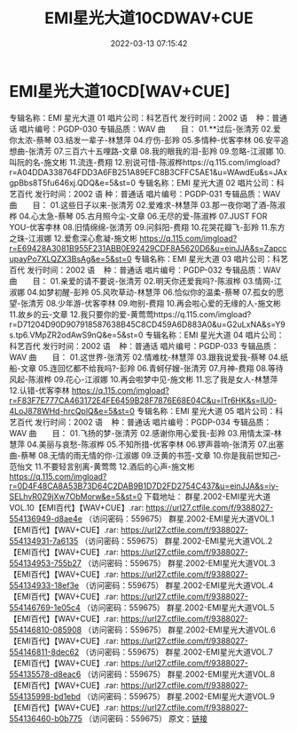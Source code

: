 ﻿---
title: EMI星光大道10CDWAV+CUE
date: 2022-03-13 07:15:42
categories: 合集系列
tags: 华语中文
---
# EMI星光大道10CD[WAV+CUE]

专辑名称：EMI 星光大道 01
唱片公司：科艺百代
发行时间：2002
语    种：普通话
唱片编号：PGDP-030
专辑品质：WAV
曲　　目：
01.**过后-张清芳
02.爱你太浓-蔡琴
03.结发一辈子-林慧萍
04.疗伤-彭羚
05.多情种-优客李林
06.安平追想曲-张清芳
07.三百六十五哩路-文章
08.我的眼我的泪-彭羚
09.忽略-江淑娜
10.叫阮的名-施文彬
11.流连-费翔
12.别说可惜-陈淑桦https://q.115.com/imgload?r=A04DDA338764FDD3A6FB251A89EFC8B3CFFC5AE1&u=WAwdEu&s=JAxgpBbs8T5fu646xj.QDQ&e=5&st=0
专辑名称：EMI 星光大道 02
唱片公司：科艺百代
发行时间：2002
语
种：普通话
唱片编号：PGDP-031
专辑品质：WAV
曲　　目：
01.这些日子以来-张清芳
02.爱难求-林慧萍
03.那一夜你喝了酒-陈淑桦
04.心太急-蔡琴
05.古月照今尘-文章
06.无尽的爱-陈淑桦
07.JUST FOR YOU-优客李林
08.旧情绵绵-张清芳
09.问斜阳-费翔
10.花哭花瓣飞-彭羚
11.东方之珠-江淑娜
12.爱愈深心愈凝-施文彬
https://q.115.com/imgload?r=E69428A3081B955F231ABB0E92429CDF8A5620D6&u=einJJA&s=ZapccupayPo7XLQZX3BsAg&e=5&st=0
专辑名称：EMI 星光大道 03
唱片公司：科艺百代
发行时间：2002
语    种：普通话
唱片编号：PGDP-032
专辑品质：WAV
曲　　目：
01.亲爱的请不要说-张清芳
02.明天你还爱我吗?-陈淑桦
03.情网-江淑娜
04.如梦初醒-彭羚
05.风吹草动-林慧萍
06.恰似你的温柔-蔡琴
07.孤女的愿望-张清芳
08.少年游-优客李林
09.吻别-费翔
10.再会啦心爱的无缘的人-施文彬
11.故乡的云-文章
12.我只要你的爱-黄莺莺https://q.115.com/imgload?r=D71204D90D907918587638B45C8CD459A6D883A0&u=G2uLxNA&s=Y9s.tp6.VMpZR2odAwS9nQ&e=5&st=0
专辑名称：EMI 星光大道 04
唱片公司：科艺百代
发行时间：2002
语    种：普通话
唱片编号：PGDP-033
专辑品质：WAV
曲　　目：
01.这世界-张清芳
02.情难枕-林慧萍
03.跟我说爱我-蔡琴
04.纸船-文章
05.连回忆都不给我吗?-彭羚
06.青蚵仔嫂-张清芳
07.月神-费翔
08.等待风起-陈淑桦
09.花心-江淑娜
10.再会啦梦中见-施文彬
11.忘了我是女人-林慧萍
12.认错-优客李林
https://q.115.com/imgload?r=F83F7E777CA463172E4FE6459B28F7876E68E04C&u=lTr6HK&s=IU0-4LoJ878WHd-hrcQplQ&e=5&st=0
专辑名称：EMI 星光大道 05
唱片公司：科艺百代
发行时间：2002
语    种：普通话
唱片编号：PGDP-034
专辑品质：WAV
曲　　目：
01.飞扬的梦-张清芳
02.感谢你用心爱我-彭羚
03.用情太深-林慧萍
04.美丽与哀愁-陈淑桦
05.不知所措-优客李林
06.锣声蓉响-张清芳
07.出塞曲-蔡琴
08.无情的雨无情的你-江淑娜
09.泛黄的书签-文章
10.你是我前世知己-范怡文
11.不要轻言别离-黄莺莺
12.酒后的心声-施文彬
https://q.115.com/imgload?r=0D4F48CA8A53B73D64C2DAB9B1D7D2FD2754C437&u=einJJA&s=iy-SELhvR0Z9jXw7ObMorw&e=5&st=0
下载地址：
群星.2002-EMI星光大道VOL.10【EMI百代】【WAV+CUE】.rar: https://url27.ctfile.com/f/9388027-554136949-d8ae4e
（访问密码：559675）
群星.2002-EMI星光大道VOL.1【EMI百代】【WAV+CUE】.rar: https://url27.ctfile.com/f/9388027-554134931-7a6135
（访问密码：559675）
群星.2002-EMI星光大道VOL.2【EMI百代】【WAV+CUE】.rar: https://url27.ctfile.com/f/9388027-554134953-755b27
（访问密码：559675）
群星.2002-EMI星光大道VOL.3【EMI百代】【WAV+CUE】.rar: https://url27.ctfile.com/f/9388027-554134933-18ef3e
（访问密码：559675）
群星.2002-EMI星光大道VOL.4【EMI百代】【WAV+CUE】.rar: https://url27.ctfile.com/f/9388027-554146769-1e05c4
（访问密码：559675）
群星.2002-EMI星光大道VOL.5【EMI百代】【WAV+CUE】.rar: https://url27.ctfile.com/f/9388027-554146810-085908
（访问密码：559675）
群星.2002-EMI星光大道VOL.6【EMI百代】【WAV+CUE】.rar: https://url27.ctfile.com/f/9388027-554146811-8dec62
（访问密码：559675）
群星.2002-EMI星光大道VOL.7【EMI百代】【WAV+CUE】.rar: https://url27.ctfile.com/f/9388027-554135578-d8eac6
（访问密码：559675）
群星.2002-EMI星光大道VOL.8【EMI百代】【WAV+CUE】.rar: https://url27.ctfile.com/f/9388027-554135998-bd1ebd
（访问密码：559675）
群星.2002-EMI星光大道VOL.9【EMI百代】【WAV+CUE】.rar: https://url27.ctfile.com/f/9388027-554136460-b0b775
（访问密码：559675）
原文：[链接](https://blog.sina.com.cn/s/blog_1647c7e7601030w64.html)